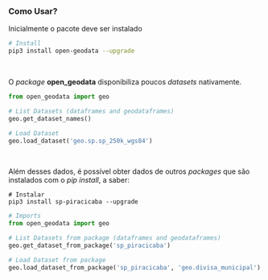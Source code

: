 ### Como Usar?


Inicialmente o pacote deve ser instalado

```bash
# Install
pip3 install open-geodata --upgrade
```

<br>

O _package_ **open_geodata** disponibiliza poucos _datasets_ nativamente.

```python
from open_geodata import geo

# List Datasets (dataframes and geodataframes)
geo.get_dataset_names()

# Load Dataset
geo.load_dataset('geo.sp.sp_250k_wgs84')
```

<br>

Além desses dados, é possível obter dados de outros *packages* que são instalados com o _pip install_, a saber:

```shell
# Instalar
pip3 install sp-piracicaba --upgrade
```

```python
# Imports
from open_geodata import geo

# List Datasets from package (dataframes and geodataframes)
geo.get_dataset_from_package('sp_piracicaba')

# Load Dataset from package
geo.load_dataset_from_package('sp_piracicaba', 'geo.divisa_municipal')
```
